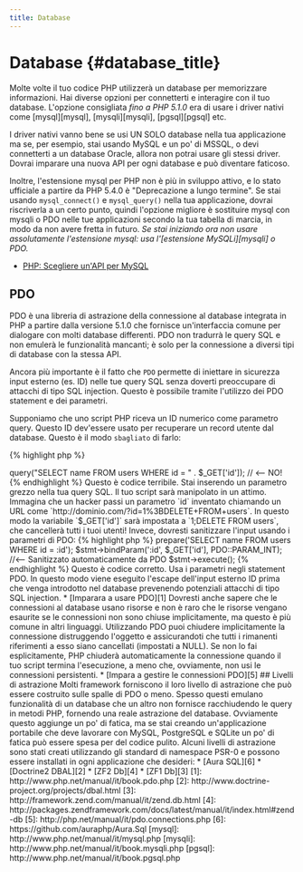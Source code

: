 ```yaml
---
title: Database
---
```


# Database {#database_title}

Molte volte il tuo codice PHP utilizzerà un database per memorizzare
informazioni. Hai diverse opzioni per connetterti e interagire con il tuo
database. L'opzione consigliata _fino a PHP 5.1.0_ era di usare i driver nativi
come [mysql][mysql], [mysqli][mysqli], [pgsql][pgsql] etc.

I driver nativi vanno bene se usi UN SOLO database nella tua applicazione ma se,
per esempio, stai usando MySQL e un po' di MSSQL, o devi connetterti a un
database Oracle, allora non potrai usare gli stessi driver. Dovrai imparare una
nuova API per ogni database e può diventare faticoso.

Inoltre, l'estensione mysql per PHP non è più in sviluppo attivo, e lo stato
ufficiale a partire da PHP 5.4.0 è "Deprecazione a lungo termine". Se stai
usando `mysql_connect()` e `mysql_query()` nella tua applicazione, dovrai
riscriverla a un certo punto, quindi l'opzione migliore è sostituire mysql con
mysqli o PDO nelle tue applicazioni secondo la tua tabella di marcia, in modo
da non avere fretta in futuro. _Se stai iniziando ora non usare assolutamente
l'estensione mysql: usa l'[estensione MySQLi][mysqli] o PDO._

* [PHP: Scegliere un'API per MySQL](http://php.net/manual/it/mysqlinfo.api.choosing.php)

## PDO

PDO è una libreria di astrazione della connessione al database integrata in
PHP a partire dalla versione 5.1.0 che fornisce un'interfaccia comune per
dialogare con molti database differenti. PDO non tradurrà le query SQL e non
emulerà le funzionalità mancanti; è solo per la connessione a diversi tipi di
database con la stessa API.

Ancora più importante è il fatto che `PDO` permette di iniettare in sicurezza
input esterno (es. ID) nelle tue query SQL senza doverti preoccupare di attacchi
di tipo SQL injection. Questo è possibile tramite l'utilizzo dei PDO statement
e dei parametri.

Supponiamo che uno script PHP riceva un ID numerico come parametro query. Questo
ID dev'essere usato per recuperare un record utente dal database. Questo è il
modo `sbagliato` di farlo:

{% highlight php %}
<?php
$pdo = new PDO('sqlite:users.db');
$pdo->query("SELECT name FROM users WHERE id = " . $_GET['id']); // <-- NO!
{% endhighlight %}

Questo è codice terribile. Stai inserendo un parametro grezzo nella tua query
SQL. Il tuo script sarà manipolato in un attimo. Immagina che un hacker passi
un parametro `id` inventato chiamando un URL come
`http://dominio.com/?id=1%3BDELETE+FROM+users`. In questo modo la variabile
`$_GET['id']` sarà impostata a `1;DELETE FROM users`, che cancellerà tutti i
tuoi utenti! Invece, dovresti sanitizzare l'input usando i parametri di PDO:

{% highlight php %}
<?php
$pdo = new PDO('sqlite:users.db');
$stmt = $pdo->prepare('SELECT name FROM users WHERE id = :id');
$stmt->bindParam(':id', $_GET['id'], PDO::PARAM_INT); //<-- Sanitizzato automaticamente da PDO
$stmt->execute();
{% endhighlight %}

Questo è codice corretto. Usa i parametri negli statement PDO. In questo modo
viene eseguito l'escape dell'input esterno ID prima che venga introdotto nel
database prevenendo potenziali attacchi di tipo SQL injection.

* [Imparara a usare PDO][1]

Dovresti anche sapere che le connessioni al database usano risorse e non è raro
che le risorse vengano esaurite se le connessioni non sono chiuse
implicitamente, ma questo è più comune in altri linguaggi. Utilizzando PDO puoi
chiudere implicitamente la connessione distruggendo l'oggetto e assicurandoti
che tutti i rimanenti riferimenti a esso siano cancellati (impostati a NULL).
Se non lo fai esplicitamente, PHP chiuderà automaticamente la connessione quando
il tuo script termina l'esecuzione, a meno che, ovviamente, non usi le
connessioni persistenti.

* [Impara a gestire le connessioni PDO][5]

## Livelli di astrazione

Molti framework forniscono il loro livello di astrazione che può essere
costruito sulle spalle di PDO o meno. Spesso questi emulano funzionalità di un
database che un altro non fornisce racchiudendo le query in metodi PHP,
fornendo una reale astrazione del database. Ovviamente questo aggiunge un po'
di fatica, ma se stai creando un'applicazione portabile che deve lavorare con
MySQL, PostgreSQL e SQLite un po' di fatica può essere spesa per del codice
pulito.

Alcuni livelli di astrazione sono stati creati utilizzando gli standard di
namespace PSR-0 e possono essere installati in ogni applicazione che desideri:

* [Aura SQL][6]
* [Doctrine2 DBAL][2]
* [ZF2 Db][4]
* [ZF1 Db][3]

[1]: http://www.php.net/manual/it/book.pdo.php
[2]: http://www.doctrine-project.org/projects/dbal.html
[3]: http://framework.zend.com/manual/it/zend.db.html
[4]: http://packages.zendframework.com/docs/latest/manual/it/index.html#zend-db
[5]: http://php.net/manual/it/pdo.connections.php
[6]: https://github.com/auraphp/Aura.Sql

[mysql]:  http://www.php.net/manual/it/mysql.php
[mysqli]: http://www.php.net/manual/it/book.mysqli.php
[pgsql]:  http://www.php.net/manual/it/book.pgsql.php
